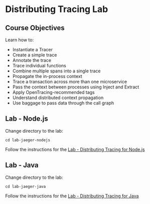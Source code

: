 # Distributing Tracing Lab

## Course Objectives

Learn how to:

- Instantiate a Tracer
- Create a simple trace
- Annotate the trace
- Trace individual functions
- Combine multiple spans into a single trace
- Propagate the in-process context
- Trace a transaction across more than one microservice
- Pass the context between processes using Inject and Extract
- Apply OpenTracing-recommended tags
- Understand distributed context propagation
- Use baggage to pass data through the call graph

## Lab - Node.js
Change directory to the lab:
```
cd lab-jaeger-nodejs
```
Follow the instructions for the [Lab - Distributing Tracing for Node.js](./lab-jaeger-nodejs/README.md)


## Lab - Java
Change directory to the lab:
```
cd lab-jaeger-java
```
Follow the instructions for the [Lab - Distributing Tracing for Java](./lab-jaeger-java/README.md)
